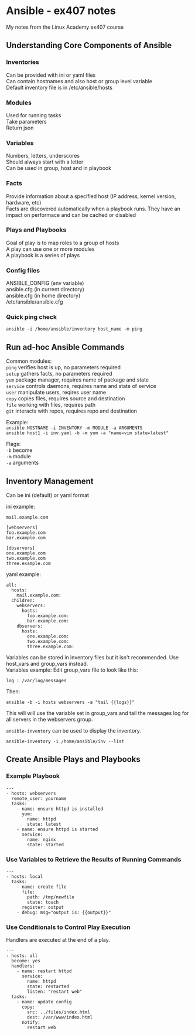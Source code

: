 # Ansible - ex407 notes
My notes from the Linux Academy ex407 course

## Understanding Core Components of Ansible

### Inventories
Can be provided with ini or yaml files  
Can contain hostnames and also host or group level variable  
Default inventory file is in /etc/ansible/hosts  

### Modules
Used for running tasks  
Take parameters  
Return json  

### Variables
Numbers, letters, underscores  
Should always start with a letter  
Can be used in group, host and in playbook  

### Facts
Provide information about a specified host (IP address, kernel version, hardware, etc)  
Facts are discovered automatically when a playbook runs. They have an impact on performace and can be cached or disabled

### Plays and Playbooks
Goal of play is to map roles to a group of hosts  
A play can use one or more modules  
A playbook is a series of plays  

### Config files
ANSIBLE_CONFIG (env variable)  
ansible.cfg (in current directory)  
ansible.cfg (in home directory)  
/etc/ansible/ansible.cfg  

### Quick ping check
```
ansible -i /home/ansible/inventory host_name -m ping
```
## Run ad-hoc Ansible Commands
Common modules:  
```ping``` verifies host is up, no parameters required  
```setup``` gathers facts, no parameters required  
```yum``` package manager, requires name of package and state  
```service``` controls daemons, requires name and state of service  
```user``` manipulate users, reqires user name  
```copy``` copies files, requires source and destination  
```file``` working with files, requires path  
```git``` interacts with repos, requires repo and destination

Example:  
```ansible HOSTNAME -i INVENTORY -m MODULE -a ARGUMENTS```  
```ansible host1 -i inv.yaml -b -m yum -a "name=vim state=latest"```  

Flags:  
```-b``` become  
```-m``` module  
```-a``` arguments  

## Inventory Management
Can be ini (default) or yaml format  

ini example:
```
mail.example.com

[webservers]
foo.example.com
bar.example.com

[dbservers]
one.example.com
two.example.com
three.example.com
```
yaml example:
```
all:
  hosts:
    mail.example.com:
  children:
    webservers:
      hosts:
        foo.example.com:
        bar.example.com:
    dbservers:
      hosts:
        one.example.com:
        two.example.com:
        three.example.com:
```
Variables can be stored in inventory files but it isn't recommended. Use host_vars and group_vars instead.  
Variables example:
Edit group_vars file to look like this:
```
log : /var/log/messages
```
Then:
```
ansible -b -i hosts webservers -a "tail {{logs}}"
```
This will will use the variable set in group_vars and tail the messages log for all servers in the webservers group.  

```ansible-inventory``` can be used to display the inventory.
```
ansible-inventory -i /home/ansible/inv --list
```
##  Create Ansible Plays and Playbooks
### Example Playbook
```
---
- hosts: webservers
  remote_user: yourname
  tasks:
    - name: ensure httpd is installed
      yum:
        name: httpd
        state: latest
    - name: ensure httpd is started
      service:
        name: nginx
        state: started
```
### Use Variables to Retrieve the Results of Running Commands
```
---
- hosts: local
  tasks:
    - name: create file
      file:
        path: /tmp/newfile
        state: touch
      register: output
    - debug: msg="output is: {{output}}"
```
### Use Conditionals to Control Play Execution
Handlers are executed at the end of a play.
```
---
- hosts: all
  become: yes
  handlers:
    - name: restart httpd
      service:
        name: httpd
        state: restarted
        listen: "restart web"
  tasks:
    - name: update config
      copy:
        src: ../files/index.html
        dest: /var/www/index.html
      notify:
        restart web
```
